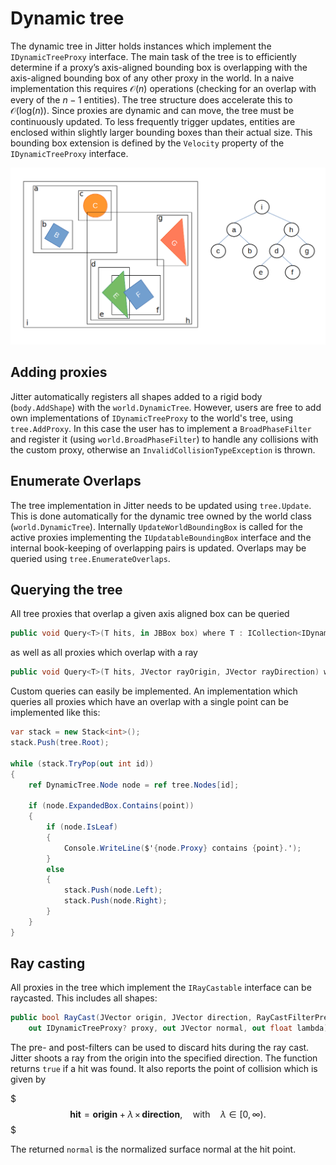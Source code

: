 # Dynamic tree

The dynamic tree in Jitter holds instances which implement the `IDynamicTreeProxy` interface.
The main task of the tree is to efficiently determine if a proxy’s axis-aligned bounding box is overlapping with the axis-aligned bounding box of any other proxy in the world.
In a naive implementation this requires $\mathcal{O}\left(n\right)$ operations (checking for an overlap with every of the $n-1$ entities).
The tree structure does accelerate this to $\mathcal{O}\left(\mathrm{log}(n)\right)$. Since proxies are dynamic and can move, the tree must be continuously updated.
To less frequently trigger updates, entities are enclosed within slightly larger bounding boxes than their actual size.
This bounding box extension is defined by the `Velocity` property of the `IDynamicTreeProxy` interface.

![img alt](./img/dynamictree.png)

## Adding proxies

Jitter automatically registers all shapes added to a rigid body (`body.AddShape`) with the `world.DynamicTree`.
However, users are free to add own implementations of `IDynamicTreeProxy` to the world's tree, using `tree.AddProxy`.
In this case the user has to implement a `BroadPhaseFilter` and register it (using `world.BroadPhaseFilter`) to handle any collisions with the custom proxy, otherwise an `InvalidCollisionTypeException` is thrown.

## Enumerate Overlaps

The tree implementation in Jitter needs to be updated using `tree.Update`.
This is done automatically for the dynamic tree owned by the world class (`world.DynamicTree`).
Internally `UpdateWorldBoundingBox` is called for the active proxies implementing the `IUpdatableBoundingBox` interface
and the internal book-keeping of overlapping pairs is updated. Overlaps may be queried using `tree.EnumerateOverlaps`.

## Querying the tree

All tree proxies that overlap a given axis aligned box can be queried

```cs
public void Query<T>(T hits, in JBBox box) where T : ICollection<IDynamicTreeProxy>
```

as well as all proxies which overlap with a ray

```cs
public void Query<T>(T hits, JVector rayOrigin, JVector rayDirection) where T : ICollection<IDynamicTreeProxy>
```

Custom queries can easily be implemented. An implementation which queries all proxies which have an overlap with a single point can be implemented like this:

```cs
var stack = new Stack<int>();
stack.Push(tree.Root);

while (stack.TryPop(out int id))
{
    ref DynamicTree.Node node = ref tree.Nodes[id];
    
    if (node.ExpandedBox.Contains(point))
    {
        if (node.IsLeaf)
        {
            Console.WriteLine($'{node.Proxy} contains {point}.');
        }
        else
        {
            stack.Push(node.Left);
            stack.Push(node.Right);
        }
    }
}
```

## Ray casting

All proxies in the tree which implement the `IRayCastable` interface can be raycasted.
This includes all shapes:

```cs
public bool RayCast(JVector origin, JVector direction, RayCastFilterPre? pre, RayCastFilterPost? post,
    out IDynamicTreeProxy? proxy, out JVector normal, out float lambda)
```

The pre- and post-filters can be used to discard hits during the ray cast.
Jitter shoots a ray from the origin into the specified direction.
The function returns `true` if a hit was found.
It also reports the point of collision which is given by

$$$
\mathbf{hit} = \mathbf{origin} + \lambda{}\,\times\,\mathbf{direction}, \quad \textrm{with} \quad \lambda \in [0,\infty).
$$$

The returned `normal` is the normalized surface normal at the hit point.
